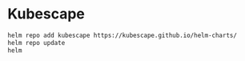 # Kubescape

```bash
helm repo add kubescape https://kubescape.github.io/helm-charts/
helm repo update
helm 
```